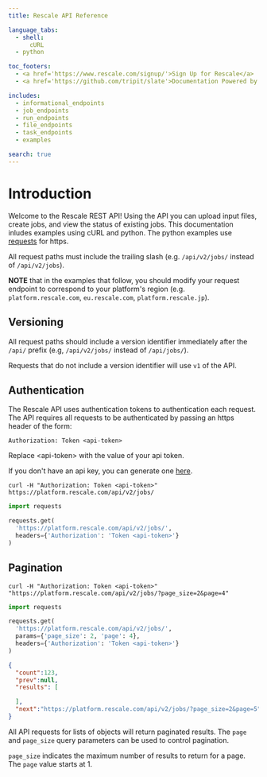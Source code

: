 ```yaml
---
title: Rescale API Reference

language_tabs:
  - shell:
      cURL
  - python

toc_footers:
  - <a href='https://www.rescale.com/signup/'>Sign Up for Rescale</a>
  - <a href='https://github.com/tripit/slate'>Documentation Powered by Slate</a>

includes:
  - informational_endpoints
  - job_endpoints
  - run_endpoints
  - file_endpoints
  - task_endpoints
  - examples

search: true
---
```


# Introduction

Welcome to the Rescale REST API! Using the API you can upload input files, create jobs, and view the status of existing jobs.
This documentation inludes examples using cURL and python. The python examples use [requests](https://docs.python-requests.org/en/latest/) for https.

All request paths must include the trailing slash (e.g. `/api/v2/jobs/` instead of `/api/v2/jobs`).

**NOTE** that in the examples that follow, you should modify your request endpoint to correspond to your platform's region (e.g. `platform.rescale.com`, `eu.rescale.com`, `platform.rescale.jp`).

## Versioning

All request paths should include a version identifier immediately after the `/api/` prefix (e.g, `/api/v2/jobs/` instead of `/api/jobs/`).

Requests that do not include a version identifier will use `v1` of the API.

## Authentication

The Rescale API uses authentication tokens to authentication each request. The API requires all
requests to be authenticated by passing an https header of the form:

`Authorization: Token <api-token>`

<aside class="notice">
  Replace &lt;api-token&gt; with the value of your api token.
</aside>

If you don't have an api key, you can generate one [here](https://platform.rescale.com/user/settings/api-key/).

```shell
curl -H "Authorization: Token <api-token>" https://platform.rescale.com/api/v2/jobs/
```

```python
import requests

requests.get(
  'https://platform.rescale.com/api/v2/jobs/',
  headers={'Authorization': 'Token <api-token>'}
)
```

## Pagination

```shell
curl -H "Authorization: Token <api-token>" "https://platform.rescale.com/api/v2/jobs/?page_size=2&page=4"
```

```python
import requests

requests.get(
  'https://platform.rescale.com/api/v2/jobs/',
  params={'page_size': 2, 'page': 4},
  headers={'Authorization': 'Token <api-token>'}
)
```
```json
{
  "count":123,
  "prev":null,
  "results": [

  ],
  "next":"https://platform.rescale.com/api/v2/jobs/?page_size=2&page=5"
}
```

All API requests for lists of objects will return paginated results. The `page`
and `page_size` query parameters can be used to control pagination.

`page_size` indicates the maximum number of results to return for a page. The
`page` value starts at 1.
